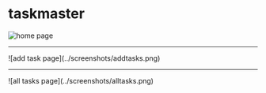 # taskmaster

![home page](../screenshots/home.png)
<hr>
![add task page](../screenshots/addtasks.png)
<hr>
![all tasks page](../screenshots/alltasks.png)
